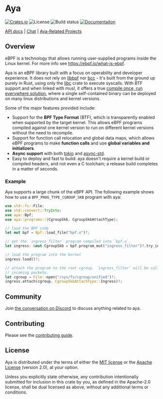 # Aya

[![Crates.io][crates-badge]][crates-url]
![License][license-badge]
![Build status][build-badge]
[![Documentaiton][docs-badge]][docs-url]

[crates-badge]: https://img.shields.io/crates/v/aya.svg
[crates-url]: https://crates.io/crates/aya
[license-badge]: https://img.shields.io/badge/license-MIT%2FApache--2.0-blue
[build-badge]: https://github.com/aya-rs/aya/actions/workflows/build-aya.yml/badge.svg
[docs-badge]: https://img.shields.io/badge/docs-website-blue.svg
[docs-url]: http://aya-rs.github.io/book/

[API docs][api-docs] | [Chat][chat-url] | [Aya-Related Projects][awesome-aya]

[api-docs]: https://docs.rs/aya
[chat-url]: https://discord.gg/xHW2cb2N6G
[awesome-aya]: https://github.com/aya-rs/awesome-aya

## Overview

eBPF is a technology that allows running user-supplied programs inside the Linux
kernel. For more info see https://ebpf.io/what-is-ebpf.

Aya is an eBPF library built with a focus on operability and developer
experience. It does not rely on [libbpf] nor [bcc] - it's built from the ground
up purely in Rust, using only the [libc] crate to execute syscalls. With BTF
support and when linked with musl, it offers a true [compile once, run
everywhere solution][co-re], where a single self-contained binary can be
deployed on many linux distributions and kernel versions.

Some of the major features provided include:

* Support for the **BPF Type Format** (BTF), which is transparently enabled when
  supported by the target kernel. This allows eBPF programs compiled against
  one kernel version to run on different kernel versions without the need to
  recompile.
* Support for function call relocation and global data maps, which
  allows eBPF programs to make **function calls** and use **global variables
  and initializers**.
* **Async support** with both [tokio] and [async-std].
* Easy to deploy and fast to build: aya doesn't require a kernel build or
  compiled headers, and not even a C toolchain; a release build completes in a matter
  of seconds.

[libbpf]: https://github.com/libbpf/libbpf
[bcc]: https://github.com/iovisor/bcc
[libc]: https://docs.rs/libc
[co-re]: https://facebookmicrosites.github.io/bpf/blog/2020/02/19/bpf-portability-and-co-re.html
[tokio]: https://docs.rs/tokio
[async-std]: https://docs.rs/async-std

### Example

Aya supports a large chunk of the eBPF API. The following example shows how to use a
`BPF_PROG_TYPE_CGROUP_SKB` program with aya:


```rust
use std::fs::File;
use std::convert::TryInto;
use aya::Bpf;
use aya::programs::{CgroupSkb, CgroupSkbAttachType};

// load the BPF code
let mut bpf = Bpf::load_file("bpf.o")?;

// get the `ingress_filter` program compiled into `bpf.o`.
let ingress: &mut CgroupSkb = bpf.program_mut("ingress_filter")?.try_into()?;

// load the program into the kernel
ingress.load()?;

// attach the program to the root cgroup. `ingress_filter` will be called for all
// incoming packets.
let cgroup = File::open("/sys/fs/cgroup/unified")?;
ingress.attach(cgroup, CgroupSkbAttachType::Ingress)?;
```

## Community

Join [the conversation on Discord][chat-url] to discuss anything related to aya.

## Contributing

Please see the [contributing guide](https://github.com/aya-rs/aya/blob/main/CONTRIBUTING.md).
## License

Aya is distributed under the terms of either the [MIT license] or the [Apache License] (version
2.0), at your option.

Unless you explicitly state otherwise, any contribution intentionally submitted for inclusion in this crate by you, as defined in the Apache-2.0 license, shall be dual licensed as above, without any additional terms or conditions.

[MIT license]: https://github.com/aya-rs/aya/blob/main/LICENSE-MIT
[Apache license]: https://github.com/aya-rs/aya/blob/main/LICENSE-APACHE
